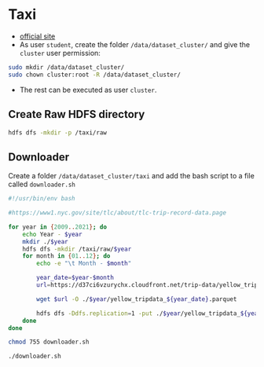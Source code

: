 # Taxi

- [official site](https://www1.nyc.gov/site/tlc/about/tlc-trip-record-data.page)
- As user `student`, create the folder `/data/dataset_cluster/` and give the `cluster` user permission:

```bash
sudo mkdir /data/dataset_cluster/
sudo chown cluster:root -R /data/dataset_cluster/
```

- The rest can be executed as user `cluster`.

## Create Raw HDFS directory

```bash
hdfs dfs -mkdir -p /taxi/raw
```

## Downloader

Create a folder `/data/dataset_cluster/taxi` and add the bash script to a file called `downloader.sh`

```bash
#!/usr/bin/env bash

#https://www1.nyc.gov/site/tlc/about/tlc-trip-record-data.page

for year in {2009..2021}; do
    echo Year - $year
    mkdir ./$year
    hdfs dfs -mkdir /taxi/raw/$year
    for month in {01..12}; do
        echo -e "\t Month - $month"

        year_date=$year-$month
        url=https://d37ci6vzurychx.cloudfront.net/trip-data/yellow_tripdata_${year_date}.parquet

        wget $url -O ./$year/yellow_tripdata_${year_date}.parquet

        hdfs dfs -Ddfs.replication=1 -put ./$year/yellow_tripdata_${year_date}.parquet /taxi/raw/$year
    done
done

```

```bash
chmod 755 downloader.sh
```

```bash
./downloader.sh
```
